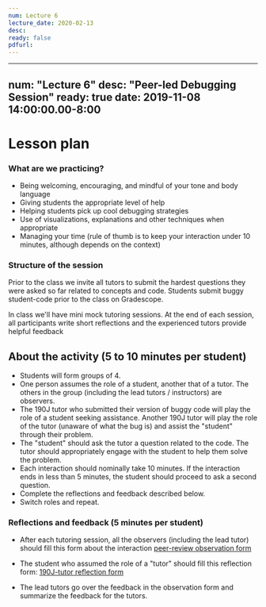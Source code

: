 ```yaml
---
num: Lecture 6
lecture_date: 2020-02-13
desc:
ready: false
pdfurl:
---
```


---
num: "Lecture 6"
desc: "Peer-led Debugging Session"
ready: true
date: 2019-11-08 14:00:00.00-8:00
---

# Lesson plan

### What are we practicing?

* Being welcoming, encouraging, and mindful of your tone and body language
* Giving students the appropriate level of help
* Helping students pick up cool debugging strategies
* Use of visualizations, explanations and other techniques when appropriate
* Managing your time (rule of thumb is to keep your interaction under 10 minutes, although depends on the context)

### Structure of the session

Prior to the class we invite all tutors to submit the hardest questions they were asked so far related to concepts and code. Students submit buggy student-code prior to the class on Gradescope.

In class we'll have mini mock tutoring sessions. At the end of each session, all participants write short reflections and the experienced tutors provide helpful feedback

## About the activity (5 to 10 minutes per student)

* Students will form groups of 4.
* One person assumes the role of a student, another that of a tutor. The others in the group (including the lead tutors / instructors) are observers.
* The 190J tutor who submitted their version of buggy code will play the role of a student seeking assistance. Another 190J tutor will play the role of the tutor (unaware of what the bug is) and assist the "student" through their problem.
* The "student" should ask the tutor a question related to the code. The tutor should appropriately engage with the student to help them solve the problem.
* Each interaction should nominally take 10 minutes. If the interaction ends in less than 5 minutes, the student should proceed to ask a second question.
* Complete the reflections and feedback described below.
* Switch roles and repeat.

### Reflections and feedback (5 minutes per student)

* After each tutoring session, all the observers (including the lead tutor) should fill this form about the interaction [peer-review observation form](https://forms.gle/YyzRFo5bQeUrk7kU9)

* The student who assumed the role of a "tutor" should fill this reflection form: [190J-tutor reflection form](https://forms.gle/dYmEu771ktzcRr417) 

* The lead tutors go over the feedback in the observation form and summarize the feedback for the tutors.

